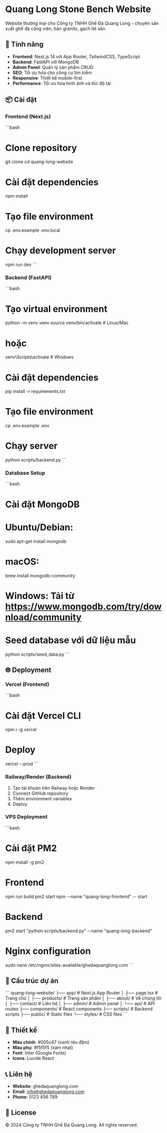 # Quang Long Stone Bench Website

Website thương mại cho Công ty TNHH Ghế Đá Quang Long - chuyên sản xuất ghế đá công viên, bàn granito, gạch lát sân.

## 🚀 Tính năng

- **Frontend**: Next.js 14 với App Router, TailwindCSS, TypeScript
- **Backend**: FastAPI với MongoDB
- **Admin Panel**: Quản lý sản phẩm CRUD
- **SEO**: Tối ưu hóa cho công cụ tìm kiếm
- **Responsive**: Thiết kế mobile-first
- **Performance**: Tối ưu hóa hình ảnh và tốc độ tải

## 📦 Cài đặt

### Frontend (Next.js)

\`\`\`bash
# Clone repository
git clone <repository-url>
cd quang-long-website

# Cài đặt dependencies
npm install

# Tạo file environment
cp .env.example .env.local

# Chạy development server
npm run dev
\`\`\`

### Backend (FastAPI)

\`\`\`bash
# Tạo virtual environment
python -m venv venv
source venv/bin/activate  # Linux/Mac
# hoặc
venv\Scripts\activate  # Windows

# Cài đặt dependencies
pip install -r requirements.txt

# Tạo file environment
cp .env.example .env

# Chạy server
python scripts/backend.py
\`\`\`

### Database Setup

\`\`\`bash
# Cài đặt MongoDB
# Ubuntu/Debian:
sudo apt-get install mongodb

# macOS:
brew install mongodb-community

# Windows: Tải từ https://www.mongodb.com/try/download/community

# Seed database với dữ liệu mẫu
python scripts/seed_data.py
\`\`\`

## 🌐 Deployment

### Vercel (Frontend)

\`\`\`bash
# Cài đặt Vercel CLI
npm i -g vercel

# Deploy
vercel --prod
\`\`\`

### Railway/Render (Backend)

1. Tạo tài khoản trên Railway hoặc Render
2. Connect GitHub repository
3. Thêm environment variables
4. Deploy

### VPS Deployment

\`\`\`bash
# Cài đặt PM2
npm install -g pm2

# Frontend
npm run build
pm2 start npm --name "quang-long-frontend" -- start

# Backend
pm2 start "python scripts/backend.py" --name "quang-long-backend"

# Nginx configuration
sudo nano /etc/nginx/sites-available/ghedaquanglong.com
\`\`\`

## 📱 Cấu trúc dự án

\`\`\`
quang-long-website/
├── app/                    # Next.js App Router
│   ├── page.tsx           # Trang chủ
│   ├── products/          # Trang sản phẩm
│   ├── about/             # Về chúng tôi
│   ├── contact/           # Liên hệ
│   ├── admin/             # Admin panel
│   └── api/               # API routes
├── components/            # React components
├── scripts/               # Backend scripts
├── public/                # Static files
└── styles/                # CSS files
\`\`\`

## 🎨 Thiết kế

- **Màu chính**: #005c47 (xanh rêu đậm)
- **Màu phụ**: #f5f5f5 (xám nhạt)
- **Font**: Inter (Google Fonts)
- **Icons**: Lucide React

## 📞 Liên hệ

- **Website**: ghedaquanglong.com
- **Email**: info@ghedaquanglong.com
- **Phone**: 0123 456 789

## 📄 License

© 2024 Công ty TNHH Ghế Đá Quang Long. All rights reserved.
